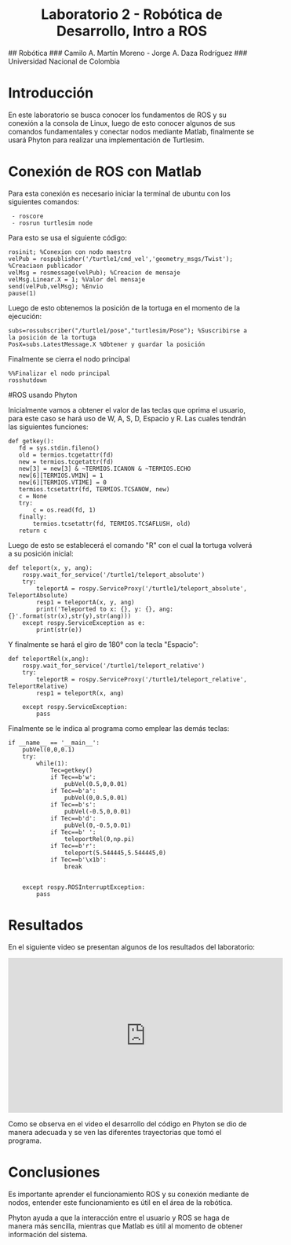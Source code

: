 <h1 align="center"; style="text-align:center;">Laboratorio 2 - Robótica de Desarrollo, Intro a ROS</h1>
## Robótica 
### Camilo A. Martín Moreno - Jorge A. Daza Rodríguez
### Universidad Nacional de Colombia

# Introducción

En este laboratorio se busca conocer los fundamentos de ROS y su conexión a la consola de Linux, luego de esto conocer algunos de sus comandos fundamentales y conectar nodos mediante Matlab, finalmente se usará Phyton para realizar una implementación de Turtlesim. 

# Conexión de ROS con Matlab

Para esta conexión es necesario iniciar la terminal de ubuntu con los siguientes comandos:

```
 - roscore
 - rosrun turtlesim node
```
Para esto se usa el siguiente código:

```
rosinit; %Conexion con nodo maestro
velPub = rospublisher('/turtle1/cmd_vel','geometry_msgs/Twist'); %Creaciaon publicador
velMsg = rosmessage(velPub); %Creacion de mensaje
velMsg.Linear.X = 1; %Valor del mensaje
send(velPub,velMsg); %Envio
pause(1)
```
Luego de esto obtenemos la posición de la tortuga en el momento de la ejecución:
```
subs=rossubscriber("/turtle1/pose","turtlesim/Pose"); %Suscribirse a la posición de la tortuga
PosX=subs.LatestMessage.X %Obtener y guardar la posición
```
Finalmente se cierra el nodo principal
```
%%Finalizar el nodo principal
rosshutdown
```

#ROS usando Phyton

Inicialmente vamos a obtener el valor de las teclas que oprima el usuario, para este caso se hará uso de W, A, S, D, Espacio y R. Las cuales tendrán las siguientes funciones: 



```
def getkey():
   fd = sys.stdin.fileno()
   old = termios.tcgetattr(fd)
   new = termios.tcgetattr(fd)
   new[3] = new[3] & ~TERMIOS.ICANON & ~TERMIOS.ECHO
   new[6][TERMIOS.VMIN] = 1
   new[6][TERMIOS.VTIME] = 0
   termios.tcsetattr(fd, TERMIOS.TCSANOW, new)
   c = None
   try:
       c = os.read(fd, 1)
   finally:
       termios.tcsetattr(fd, TERMIOS.TCSAFLUSH, old)
   return c
```

Luego de esto se establecerá el comando "R" con el cual la tortuga volverá a su posición inicial:
```
def teleport(x, y, ang):
    rospy.wait_for_service('/turtle1/teleport_absolute')
    try:
        teleportA = rospy.ServiceProxy('/turtle1/teleport_absolute', TeleportAbsolute)
        resp1 = teleportA(x, y, ang)
        print('Teleported to x: {}, y: {}, ang: {}'.format(str(x),str(y),str(ang)))
    except rospy.ServiceException as e:
        print(str(e))
```
Y finalmente se hará el giro de 180° con la tecla "Espacio":
```
def teleportRel(x,ang):
    rospy.wait_for_service('/turtle1/teleport_relative')
    try:
        teleportR = rospy.ServiceProxy('/turtle1/teleport_relative', TeleportRelative)
        resp1 = teleportR(x, ang)
        
    except rospy.ServiceException:
        pass
```
Finalmente se le indica al programa como emplear las demás teclas:

```
if __name__ == '__main__':
    pubVel(0,0,0.1)
    try:
        while(1):
            Tec=getkey()
            if Tec==b'w':
                pubVel(0.5,0,0.01)
            if Tec==b'a':
                pubVel(0,0.5,0.01)
            if Tec==b's':
                pubVel(-0.5,0,0.01)
            if Tec==b'd':
                pubVel(0,-0.5,0.01)
            if Tec==b' ':
                teleportRel(0,np.pi)
            if Tec==b'r':
                teleport(5.544445,5.544445,0)
            if Tec==b'\x1b':
                break                    
            

    except rospy.ROSInterruptException:
        pass 
```    

# Resultados

En el siguiente video se presentan algunos de los resultados del laboratorio:

<iframe width="560" height="315" src="https://www.youtube.com/embed/2D7pDAbch9E" title="YouTube video player" frameborder="0" allow="accelerometer; autoplay; clipboard-write; encrypted-media; gyroscope; picture-in-picture" allowfullscreen></iframe>

Como se observa en el video el desarrollo del código en Phyton se dio de manera adecuada y se ven las diferentes trayectorias que tomó el programa.

# Conclusiones

Es importante aprender el funcionamiento ROS y su conexión mediante de nodos, entender este funcionamiento es útil en el área de la robótica.

Phyton ayuda a que la interacción entre el usuario y ROS se haga de manera más sencilla, mientras que Matlab es útil al momento de obtener información del sistema.
